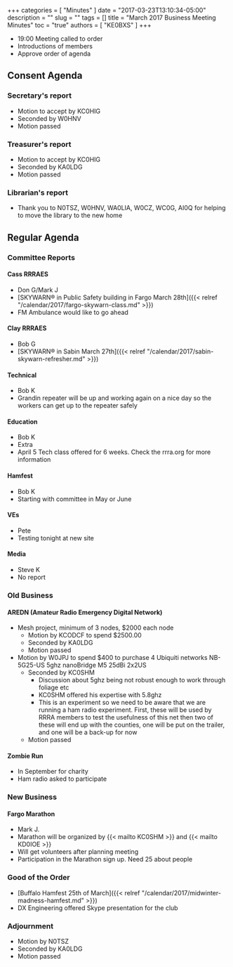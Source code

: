 +++
categories = [ "Minutes" ]
date = "2017-03-23T13:10:34-05:00"
description = ""
slug = ""
tags = []
title = "March 2017 Business Meeting Minutes"
toc = "true"
authors = [ "KE0BXS" ]
+++
* 19:00 Meeting called to order
* Introductions of members
* Approve order of agenda
<!--more-->
## Consent Agenda

### Secretary's report
* Motion to accept by KC0HIG 
* Seconded by W0HNV 
* Motion passed

### Treasurer's report
* Motion to accept by KC0HIG
* Seconded by KA0LDG
* Motion passed

### Librarian's report
* Thank you to N0TSZ, W0HNV, WA0LIA, W0CZ, WC0G, AI0Q for helping to
move the library to the new home

## Regular Agenda

### Committee Reports

#### Cass RRRAES
* Don G/Mark J
* [SKYWARN&reg; in Public Safety building in Fargo March 28th]({{< relref "/calendar/2017/fargo-skywarn-class.md" >}})
* FM Ambulance would like to go ahead

#### Clay RRRAES
* Bob G
* [SKYWARN&reg; in Sabin March 27th]({{< relref "/calendar/2017/sabin-skywarn-refresher.md" >}})

#### Technical
* Bob K
* Grandin repeater will be up and working again on a nice day so the
 workers can get up to the repeater safely

#### Education
* Bob K
* Extra
* April 5 Tech class offered for 6 weeks.  Check the rrra.org for more information

#### Hamfest
* Bob K
* Starting with committee in May or June

#### VEs
* Pete
* Testing tonight at new site

#### Media
* Steve K
* No report

### Old Business

#### AREDN (Amateur Radio Emergency Digital Network)
* Mesh project, minimum of 3 nodes, $2000 each node
    * Motion by KCODCF to spend $2500.00
    * Seconded by KA0LDG
    * Motion passed
* Motion by W0JPJ to spend $400 to purchase 4 Ubiquiti networks NB-5G25-US 5ghz nanoBridge M5 25dBi 2x2US
    * Seconded by KC0SHM
		* Discussion about 5ghz being not robust enough to work through foliage etc
		* KC0SHM offered his expertise with 5.8ghz
		* This is an experiment so we need to be aware that we are running a ham radio experiment. First, these will be used by RRRA members to test the usefulness of this net then two of these will end up with the counties, one will be put on the trailer, and one will be a back-up for now
    * Motion passed

#### Zombie Run
* In September for charity
* Ham radio asked to participate

### New Business

#### Fargo Marathon
* Mark J.
* Marathon will be organized by {{< mailto KC0SHM >}} and {{< mailto KD0IOE >}}
* Will get volunteers after planning meeting
* Participation in the Marathon sign up. Need 25 about people

### Good of the Order

* [Buffalo Hamfest 25th of March]({{< relref "/calendar/2017/midwinter-madness-hamfest.md" >}})
* DX Engineering offered Skype presentation for the club

### Adjournment
* Motion by N0TSZ
* Seconded by KA0LDG
* Motion passed
